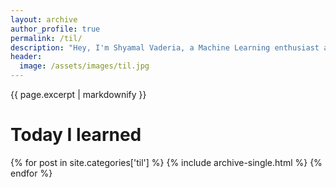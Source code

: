 ```yaml
---
layout: archive
author_profile: true
permalink: /til/
description: "Hey, I'm Shyamal Vaderia, a Machine Learning enthusiast and Python lover, pursuing B.E.(Hons) in Computer Science from BITS Pilani, Pilani Campus, India."
header:
  image: /assets/images/til.jpg
---
```


{{ page.excerpt | markdownify }}
# Today I learned
{% for post in site.categories['til'] %}
  {% include archive-single.html %}
{% endfor %}
